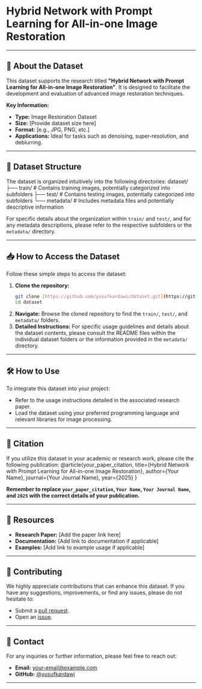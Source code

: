 #  Hybrid Network with Prompt Learning for All-in-one Image Restoration 

---

## 📖 About the Dataset

This dataset supports the research titled **"Hybrid Network with Prompt Learning for All-in-one Image Restoration"**. It is designed to facilitate the development and evaluation of advanced image restoration techniques.

**Key Information:**

* **Type:** Image Restoration Dataset
* **Size:** [Provide dataset size here]
* **Format:** [e.g., JPG, PNG, etc.]
* **Applications:** Ideal for tasks such as denoising, super-resolution, and deblurring.

---

## 📂 Dataset Structure

The dataset is organized intuitively into the following directories:
dataset/
├── train/      # Contains training images, potentially categorized into subfolders
├── test/       # Contains testing images, potentially categorized into subfolders
└── metadata/   # Includes metadata files and potentially descriptive information

For specific details about the organization within `train/` and `test/`, and for any metadata descriptions, please refer to the respective subfolders or the `metadata/` directory.

---

## 📥 How to Access the Dataset

Follow these simple steps to access the dataset:

1.  **Clone the repository:**
    ```bash
    git clone [https://github.com/yusufkardawi/dataset.git](https://github.com/yusufkardawi/dataset.git)
    cd dataset
    ```
2.  **Navigate:** Browse the cloned repository to find the `train/`, `test/`, and `metadata/` folders.
3.  **Detailed Instructions:** For specific usage guidelines and details about the dataset contents, please consult the README files within the individual dataset folders or the information provided in the `metadata/` directory.

---

## 🛠️ How to Use

To integrate this dataset into your project:

* Refer to the usage instructions detailed in the associated research paper.
* Load the dataset using your preferred programming language and relevant libraries for image processing.

---

## 📄 Citation

If you utilize this dataset in your academic or research work, please cite the following publication:
@article{your_paper_citation,
title={Hybrid Network with Prompt Learning for All-in-one Image Restoration},
author={Your Name},
journal={Your Journal Name},
year={2025}
}

**Remember to replace `your_paper_citation`, `Your Name`, `Your Journal Name`, and `2025` with the correct details of your publication.**

---

## 🚀 Resources

* **Research Paper:** [Add the paper link here]
* **Documentation:** [Add link to documentation if applicable]
* **Examples:** [Add link to example usage if applicable]

---

## 🤝 Contributing

We highly appreciate contributions that can enhance this dataset. If you have any suggestions, improvements, or find any issues, please do not hesitate to:

* Submit a [pull request](https://github.com/yusufkardawi/dataset/pulls).
* Open an [issue](https://github.com/yusufkardawi/dataset/issues).

---

## 📧 Contact

For any inquiries or further information, please feel free to reach out:

* **Email:** [your-email@example.com](mailto:your-email@example.com)
* **GitHub:** [@yusufkardawi](https://github.com/yusufkardawi)

---
